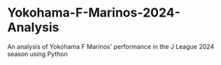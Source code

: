 # Yokohama-F-Marinos-2024-Analysis
An analysis of Yokohama F Marinos' performance in the J League 2024 season using Python
